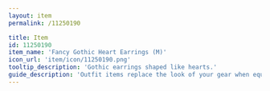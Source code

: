 ```yaml
---
layout: item
permalink: /11250190

title: Item
id: 11250190
item_name: 'Fancy Gothic Heart Earrings (M)'
icon_url: 'item/icon/11250190.png'
tooltip_description: 'Gothic earrings shaped like hearts.'
guide_description: 'Outfit items replace the look of your gear when equipped.'
---
```

